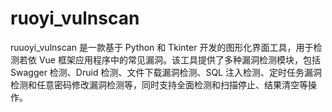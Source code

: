 # ruoyi_vulnscan
ruuoyi_vulnscan 是一款基于 Python 和 Tkinter 开发的图形化界面工具，用于检测若依 Vue 框架应用程序中的常见漏洞。该工具提供了多种漏洞检测模块，包括 Swagger 检测、Druid 检测、文件下载漏洞检测、SQL 注入检测、定时任务漏洞检测和任意密码修改漏洞检测等，同时支持全面检测和扫描停止、结果清空等操作。
